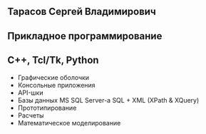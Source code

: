 Тарасов Сергей Владимирович
----------------------------
Прикладное программирование
----------------------------
C++, Tcl/Tk, Python
----------------------------
 - Графические оболочки
 - Консольные приложения
 - API-шки
 - Базы данных MS SQL Server-а SQL + XML (XPath & XQuery)
 - Прототипирование
 - Расчеты
 - Математическое моделирование
